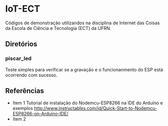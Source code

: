 # IoT-ECT
Códigos de demonstração utilizandos na disciplina de Internet das Coisas da Escola de Ciência e Tecnologia (ECT) da UFRN. 

## Diretórios

### piscar_led 
Teste simples para verificar se a gravação e o funcionanmento do ESP está ocorrendo com sucesso. 

### 

## Referências 

* Item 1 Tutorial de instalação do Nodemcu-ESP8266 na IDE do Arduíno e exemplos http://www.instructables.com/id/Quick-Start-to-Nodemcu-ESP8266-on-Arduino-IDE/ 
* Item 2


